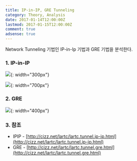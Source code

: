 ```yaml
---
title: IP-in-IP, GRE Tunneling
category: Theory, Analysis
date: 2017-01-14T12:00:00Z
lastmod: 2017-01-15T12:00:00Z
comment: true
adsense: true
---
```


Network Tunneling 기법인 IP-in-Ip 기법과 GRE 기법을 분석한다.

### 1. IP-in-IP

![]({{site.baseurl}}/images/theory_analysis/IPIP_GRE_Tunneling/IPIP_Header.PNG){: width="300px"}

![]({{site.baseurl}}/images/theory_analysis/IPIP_GRE_Tunneling/IPIP_Process.PNG){: width="700px"}

### 2. GRE

![]({{site.baseurl}}/images/theory_analysis/IPIP_GRE_Tunneling/GRE_Header.PNG){: width="400px"}

### 3. 참조

* IPIP - [http://cizz.net/lartc/lartc.tunnel.ip-ip.html](http://cizz.net/lartc/lartc.tunnel.ip-ip.html)
* GRE - [http://cizz.net/lartc/lartc.tunnel.gre.html](http://cizz.net/lartc/lartc.tunnel.gre.html)
